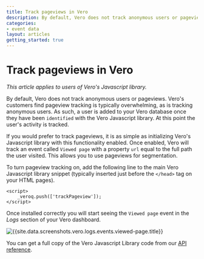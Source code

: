 ```yaml
---
title: Track pageviews in Vero
description: By default, Vero does not track anonymous users or pageviews. Vero's customers find pageview tracking is typically overwhelming, as is tracking anonymous users. As such, a user is added to your Vero database once they have been identified with the Vero Javascript library. At this point the user's activity is tracked.
categories:
- event data
layout: articles
getting_started: true
---
```


# Track pageviews in Vero

*This article applies to users of Vero's Javascript library.*

By default, Vero does not track anonymous users or pageviews. Vero's customers find pageview tracking is typically overwhelming, as is tracking anonymous users. As such, a user is added to your Vero database once they have been `identified` with the Vero Javascript library. At this point the user's activity is tracked.

If you would prefer to track pageviews, it is as simple as initializing Vero's Javascript library with this functionality enabled. Once enabled, Vero will track an event called `Viewed page` with a property `url` equal to the full path the user visited. This allows you to use pageviews for segmentation.

To turn pageview tracking on, add the following line to the main Vero Javascript library snippet (typically inserted just before the `</head>` tag on your HTML pages).

    <script>
        _veroq.push(['trackPageview']);
    </script>

Once installed correctly you will start seeing the `Viewed page` event in the *Logs* section of your Vero dashboard. 

![{{site.data.screenshots.vero.logs.events.viewed-page.title}}]({{site.data.screenshots.vero.logs.events.viewed-page.image}})


You can get a full copy of the Vero Javascript Library code from our [API reference]({{site.data.links.vero_api_javascript}}).
